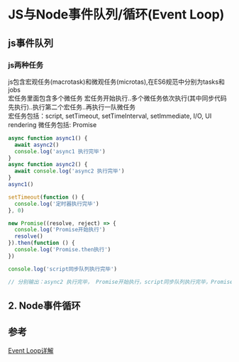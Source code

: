 # JS与Node事件队列/循环(Event Loop)

## js事件队列

### js两种任务

js包含宏观任务(macrotask)和微观任务(microtas),在ES6规范中分别为tasks和jobs  
宏任务里面包含多个微任务
宏任务开始执行..多个微任务依次执行(其中同步代码先执行)..执行第二个宏任务..再执行一队微任务  
宏任务包括：script, setTimeout, setTimeInterval, setImmediate, I/O, UI rendering
微任务包括: Promise

```js
async function async1() {
  await async2()
  console.log('async1 执行完毕')
}
async function async2() {
  await console.log('async2 执行完毕')
}
async1()

setTimeout(function () {
  console.log('定时器执行完毕')
}, 0)

new Promise((resolve, reject) => {
  console.log('Promise开始执行')
  resolve()
}).then(function () {
  console.log('Promise.then执行')
})

console.log('script同步队列执行完毕')

// 分别输出：async2 执行完毕， Promise开始执行，script同步队列执行完毕，Promise.then执行，aynsc1执行完毕，定时器执行完毕
```

## 2. Node事件循环

## 参考

[Event Loop详解](https://github.com/xiaomuzhu/front-end-interview/blob/master/docs/guide/eventLoop.md)